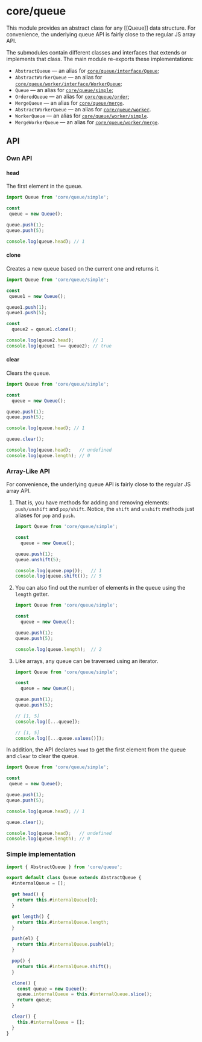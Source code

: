 # core/queue

This module provides an abstract class for any [[Queue]] data structure.
For convenience, the underlying queue API is fairly close to the regular JS array API.

The submodules contain different classes and interfaces that extends or implements that class.
The main module re-exports these implementations:

* `AbstractQueue` — an alias for [`core/queue/interface/Queue`](src_core_queue_interface.html);
* `AbstractWorkerQueue` — an alias for [`core/queue/worker/interface/WorkerQueue`](src_core_queue_worker_interface.html);
* `Queue` — an alias for [`core/queue/simple`](src_core_queue_simple.html);
* `OrderedQueue` — an alias for [`core/queue/order`](src_core_queue_order.html);
* `MergeQueue` — an alias for [`core/queue/merge`](src_core_queue_merge.html).
* `AbstractWorkerQueue` — an alias for [`core/queue/worker`](src_core_queue_worker.html).
* `WorkerQueue` — an alias for [`core/queue/worker/simple`](src_core_queue_worker_simple.html).
* `MergeWorkerQueue` — an alias for [`core/queue/worker/merge`](src_core_queue_worker_merge.html).

## API

### Own API

#### head

The first element in the queue.

```js
import Queue from 'core/queue/simple';

const
 queue = new Queue();

queue.push(1);
queue.push(5);

console.log(queue.head); // 1
```

#### clone

Creates a new queue based on the current one and returns it.

```js
import Queue from 'core/queue/simple';

const
 queue1 = new Queue();

queue1.push(1);
queue1.push(5);

const
  queue2 = queue1.clone();

console.log(queue2.head);       // 1
console.log(queue1 !== queue2); // true
```

#### clear

Clears the queue.

```js
import Queue from 'core/queue/simple';

const
  queue = new Queue();

queue.push(1);
queue.push(5);

console.log(queue.head); // 1

queue.clear();

console.log(queue.head);   // undefined
console.log(queue.length); // 0
```

### Array-Like API

For convenience, the underlying queue API is fairly close to the regular JS array API.

1. That is, you have methods for adding and removing elements: `push/unshift` and `pop/shift`.
   Notice, the `shift` and `unshift` methods just aliases for `pop` and `push`.

   ```js
   import Queue from 'core/queue/simple';

   const
     queue = new Queue();

   queue.push(1);
   queue.unshift(5);

   console.log(queue.pop());   // 1
   console.log(queue.shift()); // 5
   ```

2. You can also find out the number of elements in the queue using the `length` getter.

   ```js
   import Queue from 'core/queue/simple';

   const
     queue = new Queue();

   queue.push(1);
   queue.push(5);

   console.log(queue.length);  // 2
   ```

3. Like arrays, any queue can be traversed using an iterator.

   ```js
   import Queue from 'core/queue/simple';

   const
     queue = new Queue();

   queue.push(1);
   queue.push(5);

   // [1, 5]
   console.log([...queue]);

   // [1, 5]
   console.log([...queue.values()]);
   ```

In addition, the API declares `head` to get the first element from the queue and `clear` to clear the queue.

```js
import Queue from 'core/queue/simple';

const
 queue = new Queue();

queue.push(1);
queue.push(5);

console.log(queue.head); // 1

queue.clear();

console.log(queue.head);   // undefined
console.log(queue.length); // 0
```

### Simple implementation

```js
import { AbstractQueue } from 'core/queue';

export default class Queue extends AbstractQueue {
  #internalQueue = [];

  get head() {
    return this.#internalQueue[0];
  }

  get length() {
    return this.#internalQueue.length;
  }

  push(el) {
    return this.#internalQueue.push(el);
  }

  pop() {
    return this.#internalQueue.shift();
  }

  clone() {
    const queue = new Queue();
    queue.internalQueue = this.#internalQueue.slice();
    return queue;
  }

  clear() {
    this.#internalQueue = [];
  }
}
```
